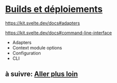 # [Builds et déploiements](https://kit.svelte.dev/docs#modules)

https://kit.svelte.dev/docs#adapters

https://kit.svelte.dev/docs#command-line-interface

- Adapters
- Context module options
- Configuration
- CLI

## à suivre: [Aller plus loin](../7_beyond/7-1_index.md)
